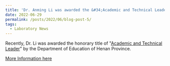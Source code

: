 ```yaml
---
title: 'Dr. Anming Li was awarded the &#34;Academic and Technical Leader of Henan Provincial Department of Education&#34;'
date: 2022-06-29
permalink: /posts/2022/06/blog-post-5/
tags:
  - Laboratory News
---
```


Recently, Dr. Li was awarded the honorary title of "[Academic and Technical Leader](/awards/2022-award5)" by the Department of Education of Henan Province.

[More Information here](http://jyt.henan.gov.cn/2022/06-27/2476036.html)